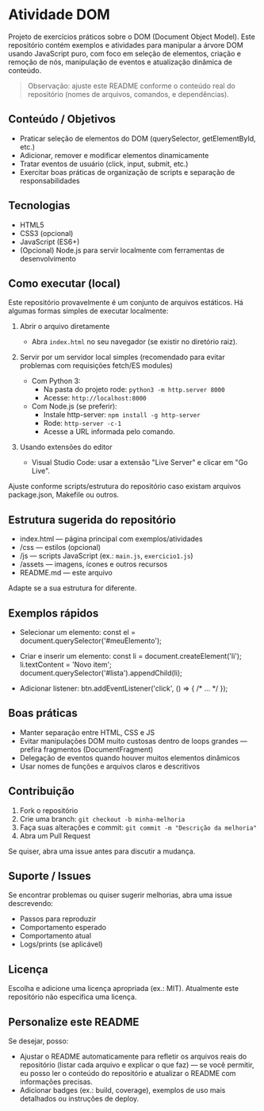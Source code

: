 # Atividade DOM

Projeto de exercícios práticos sobre o DOM (Document Object Model). Este repositório contém exemplos e atividades para manipular a árvore DOM usando JavaScript puro, com foco em seleção de elementos, criação e remoção de nós, manipulação de eventos e atualização dinâmica de conteúdo.

> Observação: ajuste este README conforme o conteúdo real do repositório (nomes de arquivos, comandos, e dependências).

## Conteúdo / Objetivos
- Praticar seleção de elementos do DOM (querySelector, getElementById, etc.)
- Adicionar, remover e modificar elementos dinamicamente
- Tratar eventos de usuário (click, input, submit, etc.)
- Exercitar boas práticas de organização de scripts e separação de responsabilidades

## Tecnologias
- HTML5
- CSS3 (opcional)
- JavaScript (ES6+)
- (Opcional) Node.js para servir localmente com ferramentas de desenvolvimento

## Como executar (local)
Este repositório provavelmente é um conjunto de arquivos estáticos. Há algumas formas simples de executar localmente:

1. Abrir o arquivo diretamente
   - Abra `index.html` no seu navegador (se existir no diretório raiz).

2. Servir por um servidor local simples (recomendado para evitar problemas com requisições fetch/ES modules)
   - Com Python 3:
     - Na pasta do projeto rode: `python3 -m http.server 8000`
     - Acesse: `http://localhost:8000`
   - Com Node.js (se preferir):
     - Instale http-server: `npm install -g http-server`
     - Rode: `http-server -c-1`
     - Acesse a URL informada pelo comando.

3. Usando extensões do editor
   - Visual Studio Code: usar a extensão "Live Server" e clicar em "Go Live".

Ajuste conforme scripts/estrutura do repositório caso existam arquivos package.json, Makefile ou outros.

## Estrutura sugerida do repositório
- index.html — página principal com exemplos/atividades
- /css — estilos (opcional)
- /js — scripts JavaScript (ex.: `main.js`, `exercicio1.js`)
- /assets — imagens, ícones e outros recursos
- README.md — este arquivo

Adapte se a sua estrutura for diferente.

## Exemplos rápidos
- Selecionar um elemento:
  const el = document.querySelector('#meuElemento');

- Criar e inserir um elemento:
  const li = document.createElement('li');
  li.textContent = 'Novo item';
  document.querySelector('#lista').appendChild(li);

- Adicionar listener:
  btn.addEventListener('click', () => { /* ... */ });

## Boas práticas
- Manter separação entre HTML, CSS e JS
- Evitar manipulações DOM muito custosas dentro de loops grandes — prefira fragmentos (DocumentFragment)
- Delegação de eventos quando houver muitos elementos dinâmicos
- Usar nomes de funções e arquivos claros e descritivos

## Contribuição
1. Fork o repositório
2. Crie uma branch: `git checkout -b minha-melhoria`
3. Faça suas alterações e commit: `git commit -m "Descrição da melhoria"`
4. Abra um Pull Request

Se quiser, abra uma issue antes para discutir a mudança.

## Suporte / Issues
Se encontrar problemas ou quiser sugerir melhorias, abra uma issue descrevendo:
- Passos para reproduzir
- Comportamento esperado
- Comportamento atual
- Logs/prints (se aplicável)

## Licença
Escolha e adicione uma licença apropriada (ex.: MIT). Atualmente este repositório não especifica uma licença.

## Personalize este README
Se desejar, posso:
- Ajustar o README automaticamente para refletir os arquivos reais do repositório (listar cada arquivo e explicar o que faz) — se você permitir, eu posso ler o conteúdo do repositório e atualizar o README com informações precisas.
- Adicionar badges (ex.: build, coverage), exemplos de uso mais detalhados ou instruções de deploy.
